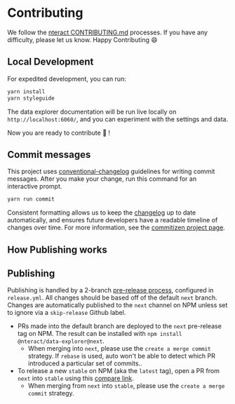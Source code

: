 # Contributing

We follow the [nteract CONTRIBUTING.md](https://raw.githubusercontent.com/nteract/nteract/main/CONTRIBUTING.md) processes. If you
have any difficulty, please let us know. Happy Contributing :smile:

## Local Development

For expedited development, you can run:

```bash
yarn install
yarn styleguide
```

The data explorer documentation will be run live locally on `http://localhost:6060/`, and you can experiment with the settings and data.

Now you are ready to contribute :tada: !

## Commit messages

This project uses [conventional-changelog](https://github.com/conventional-changelog/conventional-changelog) guidelines for writing commit messages. After you make your change, run this command for an interactive prompt.

```bash
yarn run commit
```

Consistent formatting allows us to keep the [changelog](./CHANGELOG.md) up to date automatically, and ensures future developers have a readable timeline of changes over time. For more information, see the [commitizen project page](https://github.com/commitizen/cz-cli).

## How Publishing works

## Publishing

Publishing is handled by a 2-branch [pre-release process](https://intuit.github.io/auto/docs/generated/shipit#next-branch-default), configured in `release.yml`. All changes should be based off of the default `next` branch. Changes are automatically published to the `next` channel on NPM unless set to ignore via a `skip-release` Github label.


- PRs made into the default branch are deployed to the `next` pre-release tag on NPM. The result can be installed with `npm install @nteract/data-explorer@next`.
  - When merging into `next`, please use the `create a merge commit` strategy. If `rebase` is used, auto won't be able to detect which PR introduced a particular set of commits..
- To release a new `stable` on NPM (aka the `latest` tag), open a PR from `next` into `stable` using this [compare link](https://github.com/nteract/data-explorer/compare/stable...next).
  - When merging from `next` into `stable`, please use the `create a merge commit` strategy.

